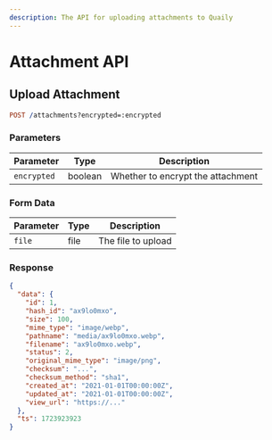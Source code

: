 ```yaml
---
description: The API for uploading attachments to Quaily
---
```


# Attachment API

## Upload Attachment

```prolog
POST /attachments?encrypted=:encrypted
```

### Parameters

| Parameter   | Type    | Description                       |
| ----------- | ------- | --------------------------------- |
| `encrypted` | boolean | Whether to encrypt the attachment |

### Form Data

| Parameter | Type | Description        |
| --------- | ---- | ------------------ |
| `file`    | file | The file to upload |

### Response

```json
{
  "data": {
    "id": 1,
    "hash_id": "ax9lo0mxo",
    "size": 100,
    "mime_type": "image/webp",
    "pathname": "media/ax9lo0mxo.webp",
    "filename": "ax9lo0mxo.webp",
    "status": 2,
    "original_mime_type": "image/png",
    "checksum": "...",
    "checksum_method": "sha1",
    "created_at": "2021-01-01T00:00:00Z",
    "updated_at": "2021-01-01T00:00:00Z",
    "view_url": "https://..."
  },
  "ts": 1723923923
}
```
